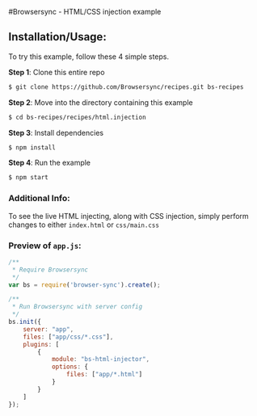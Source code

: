 #Browsersync - HTML/CSS injection example

## Installation/Usage:

To try this example, follow these 4 simple steps.

**Step 1**: Clone this entire repo
```bash
$ git clone https://github.com/Browsersync/recipes.git bs-recipes
```

**Step 2**: Move into the directory containing this example
```bash
$ cd bs-recipes/recipes/html.injection
```

**Step 3**: Install dependencies
```bash
$ npm install
```

**Step 4**: Run the example
```bash
$ npm start
```

### Additional Info:



To see the live HTML injecting, along with CSS injection, simply perform changes to either `index.html` or `css/main.css`

### Preview of `app.js`:
```js
/**
 * Require Browsersync
 */
var bs = require('browser-sync').create();

/**
 * Run Browsersync with server config
 */
bs.init({
    server: "app",
    files: ["app/css/*.css"],
    plugins: [
        {
            module: "bs-html-injector",
            options: {
                files: ["app/*.html"]
            }
        }
    ]
});
```
